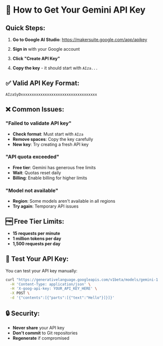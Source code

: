 # 🔑 How to Get Your Gemini API Key

## Quick Steps:

1. **Go to Google AI Studio**: https://makersuite.google.com/app/apikey

2. **Sign in** with your Google account

3. **Click "Create API Key"**

4. **Copy the key** - it should start with `AIza...`

## ✅ Valid API Key Format:
```
AIzaSyDxxxxxxxxxxxxxxxxxxxxxxxxxxxxxxxxxxx
```

## ❌ Common Issues:

### "Failed to validate API key"
- **Check format**: Must start with `AIza`
- **Remove spaces**: Copy the key carefully
- **New key**: Try creating a fresh API key

### "API quota exceeded"
- **Free tier**: Gemini has generous free limits
- **Wait**: Quotas reset daily
- **Billing**: Enable billing for higher limits

### "Model not available"
- **Region**: Some models aren't available in all regions
- **Try again**: Temporary API issues

## 🆓 Free Tier Limits:
- **15 requests per minute**
- **1 million tokens per day**
- **1,500 requests per day**

## 🧪 Test Your API Key:
You can test your API key manually:
```bash
curl "https://generativelanguage.googleapis.com/v1beta/models/gemini-1.5-flash:generateContent" \
  -H 'Content-Type: application/json' \
  -H 'X-goog-api-key: YOUR_API_KEY_HERE' \
  -X POST \
  -d '{"contents":[{"parts":[{"text":"Hello"}]}]}'
```

## 🔒 Security:
- **Never share** your API key
- **Don't commit** to Git repositories
- **Regenerate** if compromised 